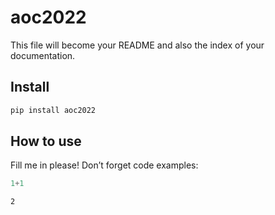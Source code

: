 aoc2022
================

<!-- WARNING: THIS FILE WAS AUTOGENERATED! DO NOT EDIT! -->

This file will become your README and also the index of your
documentation.

## Install

``` sh
pip install aoc2022
```

## How to use

Fill me in please! Don’t forget code examples:

``` python
1+1
```

    2
